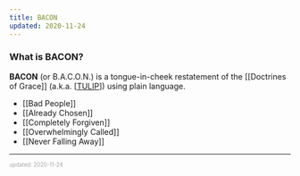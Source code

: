 ```yaml
---
title: BACON
updated: 2020-11-24
---
```


### What is BACON?

**BACON** (or B.A.C.O.N.) is a tongue-in-cheek restatement of the [[Doctrines of Grace]] (a.k.a. [[TULIP]]) using plain language.

- [[Bad People]]
- [[Already Chosen]]
- [[Completely Forgiven]]
- [[Overwhelmingly Called]]
- [[Never Falling Away]]

---

<sup><sub><font color="#a6a6a6">updated: 2020-11-24</font></sub></sup>

[//begin]: # "Autogenerated link references for markdown compatibility"
[doctrines-of-grace]: doctrines-of-grace "Doctrines of Grace"
[tulip]: tulip "TULIP"
[//end]: # "Autogenerated link references"
